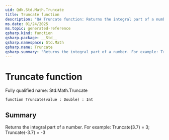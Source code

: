 ```yaml
---
uid: Qdk.Std.Math.Truncate
title: Truncate function
description: "Q# Truncate function: Returns the integral part of a number. For example: Truncate(3.7) = 3; Truncate(-3.7) = -3"
ms.date: 01/24/2025
ms.topic: generated-reference
qsharp.kind: function
qsharp.package: __Std__
qsharp.namespace: Std.Math
qsharp.name: Truncate
qsharp.summary: "Returns the integral part of a number. For example: Truncate(3.7) = 3; Truncate(-3.7) = -3"
---
```


# Truncate function

Fully qualified name: Std.Math.Truncate

```qsharp
function Truncate(value : Double) : Int
```

## Summary
Returns the integral part of a number.
For example: Truncate(3.7) = 3; Truncate(-3.7) = -3
